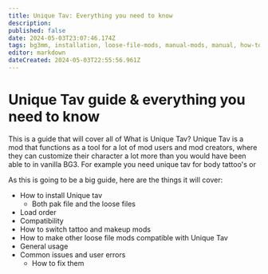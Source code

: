 ```yaml
---
title: Unique Tav: Everything you need to know
description: 
published: false
date: 2024-05-03T23:07:46.174Z
tags: bg3mm, installation, loose-file-mods, manual-mods, manual, how-to, unique-tav, loose-file, loose
editor: markdown
dateCreated: 2024-05-03T22:55:56.961Z
---
```


# Unique Tav guide & everything you need to know

This is a guide that will cover all of 
What is Unique Tav? Unique Tav is a mod that functions as a tool for a lot of mod users and mod creators, where they can customize their character a lot more than you would have been able to in vanilla BG3. For example you need unique tav for body tattoo's or 

As this is going to be a big guide, here are the things it will cover:
- How to install Unique tav 
	- Both pak file and the loose files 
 - Load order
 - Compatibility 
 - How to switch tattoo and makeup mods 
 - How to make other loose file mods compatible with Unique Tav 
 - General usage
 - Common issues and user errors 
 	- How to fix them 
  
  
